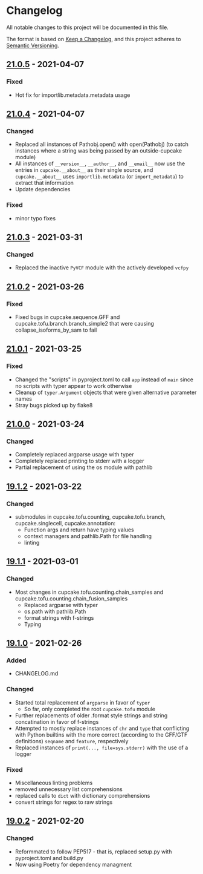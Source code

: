 # Changelog
All notable changes to this project will be documented in this file.

The format is based on [Keep a Changelog](https://keepachangelog.com/en/1.0.0/),
and this project adheres to [Semantic Versioning](https://semver.org/spec/v2.0.0.html).


## [21.0.5] - 2021-04-07

### Fixed
- Hot fix for importlib.metadata.metadata usage

## [21.0.4] - 2021-04-07

### Changed
- Replaced all instances of Pathobj.open() with open(Pathobj) (to catch
  instances where a string was being passed by an outside-cupcake module)
- All instances of `__version__`, `__author__`, and `__email__` now use the
  entries in `cupcake.__about__` as their single source, and `cupcake.__about__`
  uses `importlib.metadata` (or `import_metadata`) to extract that information
- Update dependencies

### Fixed
- minor typo fixes

## [21.0.3] - 2021-03-31

### Changed
- Replaced the inactive `PyVCF` module with the actively developed `vcfpy`

## [21.0.2] - 2021-03-26

### Fixed
- Fixed bugs in cupcake.sequence.GFF and cupcake.tofu.branch.branch_simple2 that
  were causing collapse_isoforms_by_sam to fail

## [21.0.1] - 2021-03-25

### Fixed
- Changed the "scripts" in pyproject.toml to call `app` instead of `main`
  since no scripts with typer appear to work otherwise
- Cleanup of `typer.Argument` objects that were given alternative parameter names
- Stray bugs picked up by flake8

## [21.0.0] - 2021-03-24

### Changed
- Completely replaced argparse usage with typer
- Completely replaced printing to stderr with a logger
- Partial replacement of using the os module with pathlib
## [19.1.2] - 2021-03-22

### Changed
- submodules in cupcake.tofu.counting, cupcake.tofu.branch, cupcake.singlecell, cupcake.annotation:
  - Function args and return have typing values
  - context managers and pathlib.Path for file handling
  - linting


## [19.1.1] - 2021-03-01

### Changed
- Most changes in cupcake.tofu.counting.chain_samples and 
  cupcake.tofu.counting.chain_fusion_samples
  - Replaced argparse with typer
  - os.path with pathlib.Path
  - format strings with f-strings
  - Typing

## [19.1.0] - 2021-02-26

### Added
- CHANGELOG.md

### Changed
- Started total replacement of `argparse` in favor of `typer`
  - So far, only completed the root `cupcake.tofu` module
- Further replacements of older .format style strings and string concatination in favor of f-strings
- Attempted to mostly replace instances of `chr` and `type` that conflicting with Python builtins with
  the more correct (according to the GFF/GTF definitions) `seqname` and `feature`, respectively
- Replaced instances of `print(..., file=sys.stderr)` with the use of a logger

### Fixed
- Miscellaneous linting problems
- removed unnecessary list comprehensions
- replaced calls to `dict` with dictionary comprehensions
- convert strings for regex to raw strings

## [19.0.2] - 2021-02-20

### Changed
- Reformmated to follow PEP517 - that is, replaced setup.py with pyproject.toml and build.py
- Now using Poetry for dependency managment


[21.0.5]: https://github.com/milescsmith/cDNA_Cupcake/compare/21.0.4...21.0.5
[21.0.4]: https://github.com/milescsmith/cDNA_Cupcake/compare/21.0.3...21.0.4
[21.0.3]: https://github.com/milescsmith/cDNA_Cupcake/compare/21.0.2...21.0.3
[21.0.2]: https://github.com/milescsmith/cDNA_Cupcake/compare/21.0.1...21.0.2
[21.0.1]: https://github.com/milescsmith/cDNA_Cupcake/compare/21.0.0...21.0.1
[21.0.0]: https://github.com/milescsmith/cDNA_Cupcake/compare/19.1.2...21.0.0
[19.1.2]: https://github.com/milescsmith/cDNA_Cupcake/compare/19.1.1...19.1.2
[19.1.1]: https://github.com/milescsmith/cDNA_Cupcake/compare/19.1.0...19.1.1
[19.1.0]: https://github.com/milescsmith/cDNA_Cupcake/compare/19.0.2...19.1.0
[19.0.2]: https://github.com/milescsmith/cDNA_Cupcake/compare/19.0.1...19.0.2
